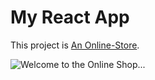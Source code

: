# My React App

This project is [An Online-Store](https://github.com/CathyASamuel/eCommerce.git).


![Welcome to the Online Shop...](/src/images/home.jpg)



